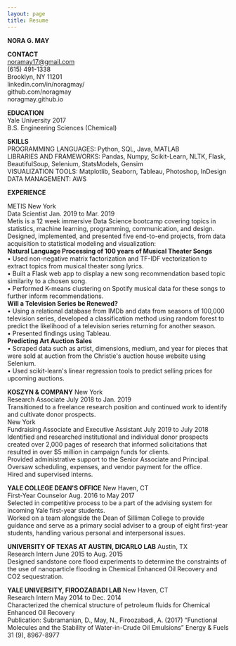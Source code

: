 ```yaml
---
layout: page
title: Resume
---
```


**NORA G. MAY**


**CONTACT**   
noramay17@gmail.com      
(615) 491-1338    
Brooklyn, NY 11201   
linkedin.com/in/noragmay/    
github.com/noragmay    
noragmay.github.io    

**EDUCATION**    
Yale University 2017    
B.S. Engineering Sciences (Chemical)    

**SKILLS**      
PROGRAMMING LANGUAGES: Python, SQL, Java, MATLAB    
LIBRARIES AND FRAMEWORKS: Pandas, Numpy, Scikit-Learn, NLTK, Flask, BeautifulSoup, Selenium, StatsModels, Gensim    
VISUALIZATION TOOLS: Matplotlib, Seaborn, Tableau, Photoshop, InDesign    
DATA MANAGEMENT: AWS    
     
**EXPERIENCE**   

METIS 												 		New York   
Data Scientist												Jan. 2019 to Mar. 2019   
Metis is a 12 week immersive Data Science bootcamp covering topics in statistics, machine learning, programming, communication, and design. Designed, implemented, and presented five end-to-end projects, from data acquisition to statistical modeling and visualization:    
**Natural Language Processing of 100 years of Musical Theater Songs**    
•	Used non-negative matrix factorization and TF-IDF vectorization to extract topics from musical theater song lyrics.    
•	Built a Flask web app to display a new song recommendation based topic similarity to a chosen song.    
•	Performed K-means clustering on Spotify musical data for these songs to further inform recommendations.    
**Will a Television Series be Renewed?**    
•	Using a relational database from IMDb and data from seasons of 100,000 television series, developed a classification method using random forest to predict the likelihood of a television series returning for another season.    
•	Presented findings using Tableau.    
**Predicting Art Auction Sales**    
•	Scraped data such as artist, dimensions, medium, and year for pieces that were sold at auction from the Christie's auction house website using Selenium.   
•	Used scikit-learn's linear regression tools to predict selling prices for upcoming auctions.   

**KOSZYN & COMPANY** 										New York   
Research Associate 										 	July 2018 to Jan. 2019   
Transitioned to a freelance research position and continued work to identify and cultivate donor prospects.    	 
															New York   
Fundraising Associate and Executive Assistant 				July 2019 to July 2018   
Identified and researched institutional and individual donor prospects created over 2,000 pages of research that informed solicitations that resulted in over $5 million in campaign funds for clients.    
Provided administrative support to the Senior Associate and Principal.    
Oversaw scheduling, expenses, and vendor payment for the office.    
Hired and supervised interns.    

**YALE COLLEGE DEAN'S OFFICE** 								New Haven, CT    
First-Year Counselor 										Aug. 2016 to May 2017   
Selected in competitive process to be a part of the advising system for incoming Yale first-year students.    	  
Worked on a team alongside the Dean of Silliman College to provide guidance and serve as a primary social adviser to a group of eight first-year students, handling various personal and interpersonal issues.    

**UNIVERSITY OF TEXAS AT AUSTIN, DICARLO LAB** 				Austin, TX    
Research Intern 											June 2015 to Aug. 2015    
Designed sandstone core flood experiments to determine the constraints of the use of nanoparticle flooding in Chemical Enhanced Oil Recovery and CO2 sequestration.    

**YALE UNIVERSITY, FIROOZABADI LAB**						New Haven, CT    
Research Intern 											May 2014 to Dec. 2014    
Characterized the chemical structure of petroleum fluids for Chemical Enhanced Oil Recovery    
Publication: Subramanian, D., May, N., Firoozabadi, A. (2017) “Functional Molecules and the Stability of Water-in-Crude Oil Emulsions” Energy & Fuels 31 (9), 8967-8977   

